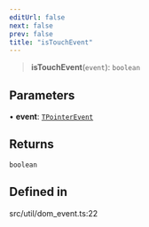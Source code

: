 ```yaml
---
editUrl: false
next: false
prev: false
title: "isTouchEvent"
---
```


> **isTouchEvent**(`event`): `boolean`

## Parameters

• **event**: [`TPointerEvent`](/api/type-aliases/tpointerevent/)

## Returns

`boolean`

## Defined in

src/util/dom\_event.ts:22
